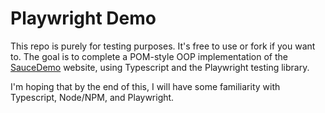# Playwright Demo
This repo is purely for testing purposes. It's free to use or fork if you want to. The goal is to complete a POM-style OOP implementation of the [SauceDemo](https://www.saucedemo.com/) website, using Typescript and the Playwright testing library. 

I'm hoping that by the end of this, I will have some familiarity with Typescript, Node/NPM, and Playwright.